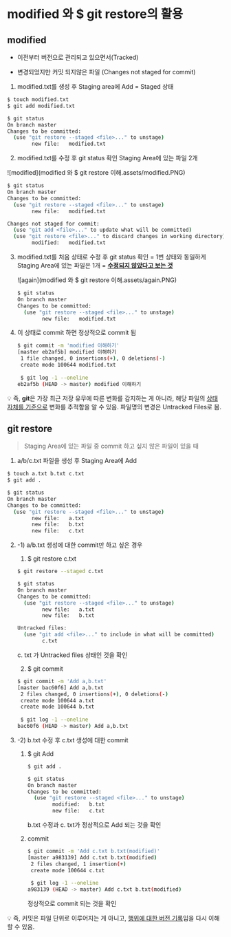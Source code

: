# modified 와 $ git restore의 활용



## modified

- 이전부터 버전으로 관리되고 있으면서(Tracked)

- 변경되었지만 커밋 되지않은 파일 (Changes not staged for commit)



1. modified.txt를 생성 후 Staging area에 Add = Staged 상태

```bash
$ touch modified.txt
$ git add modified.txt

$ git status
On branch master
Changes to be committed:
  (use "git restore --staged <file>..." to unstage)
        new file:   modified.txt
```



2. modified.txt를 수정 후 git status 확인 Staging Area에 있는 파일 2개

![modified](modified 와 $ git restore 이해.assets/modified.PNG)

```bash
$ git status
On branch master
Changes to be committed:
  (use "git restore --staged <file>..." to unstage)
        new file:   modified.txt

Changes not staged for commit:
  (use "git add <file>..." to update what will be committed)
  (use "git restore <file>..." to discard changes in working directory)
        modified:   modified.txt
```



3. modified.txt를 처음 상태로 수정 후 git status 확인 = 1번 상태와 동일하게 Staging Area에 있는 파일은 1개 = <u>**수정되지 않았다고 보는 것**</u>

   ![again](modified 와 $ git restore 이해.assets/again.PNG)

   ```bash
   $ git status
   On branch master
   Changes to be committed:
     (use "git restore --staged <file>..." to unstage)
           new file:   modified.txt
   ```



4. 이 상태로 commit 하면 정상적으로 commit 됨

   ```bash
   $ git commit -m 'modified 이해하기'
   [master eb2af5b] modified 이해하기
    1 file changed, 0 insertions(+), 0 deletions(-)
    create mode 100644 modified.txt
    
    $ git log -1 --oneline
   eb2af5b (HEAD -> master) modified 이해하기
   ```



💡 즉, **git**은 가장 최근 저장 유무에 따른 변화를 감지하는 게 아니라, 해당 파일의 <u>상태 자체를 기준으로</u> 변화를 추적함을 알 수 있음.
파일명의 변경은 Untracked Files로 봄.



## git restore

> Staging Area에 있는 파일 중 commit 하고 싶지 않은 파일이 있을 때



1. a/b/c.txt 파일을 생성 후 Staging Area에 Add

```bash
$ touch a.txt b.txt c.txt
$ git add .

$ git status
On branch master
Changes to be committed:
  (use "git restore --staged <file>..." to unstage)
        new file:   a.txt
        new file:   b.txt
        new file:   c.txt
```



2. -1) a/b.txt 생성에 대한 commit만 하고 싶은 경우

   1. $ git restore c.txt

   ```bash
   $ git restore --staged c.txt
   
   $ git status
   On branch master
   Changes to be committed:
     (use "git restore --staged <file>..." to unstage)
           new file:   a.txt
           new file:   b.txt
   
   Untracked files:
     (use "git add <file>..." to include in what will be committed)
           c.txt
   ```

   c. txt 가 Untracked files 상태인 것을 확인

   

   2. $ git commit

   ```bash
   $ git commit -m 'Add a,b.txt'
   [master bac60f6] Add a,b.txt
    2 files changed, 0 insertions(+), 0 deletions(-)
    create mode 100644 a.txt
    create mode 100644 b.txt
    
    $ git log -1 --oneline
   bac60f6 (HEAD -> master) Add a,b.txt
   ```

 2. -2) b.txt 수정 후 c.txt 생성에 대한 commit

    1. $ git Add

       ```bash
       $ git add .
       
       $ git status
       On branch master
       Changes to be committed:
         (use "git restore --staged <file>..." to unstage)
               modified:   b.txt
               new file:   c.txt
       ```

       b.txt 수정과 c. txt가 정상적으로 Add 되는 것을 확인

       

    2. commit

       ```bash
       $ git commit -m 'Add c.txt b.txt(modified)'
       [master a983139] Add c.txt b.txt(modified)
        2 files changed, 1 insertion(+)
        create mode 100644 c.txt
        
        $ git log -1 --oneline
       a983139 (HEAD -> master) Add c.txt b.txt(modified)
       ```

       정상적으로 commit 되는 것을 확인

       

💡 즉, 커밋은 파일 단위로 이루어지는 게 아니고, <u>행위에 대한 버전 기록</u>임을 다시 이해할 수 있음.

